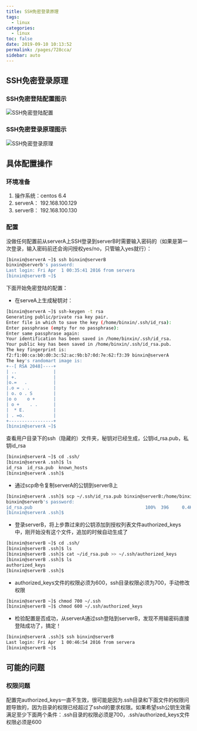 ```yaml
---
title: SSH免密登录原理
tags: 
  - linux
categories: 
  - linux
toc: false
date: 2019-09-10 10:13:52
permalink: /pages/728cca/
sidebar: auto
---
```



## SSH免密登录原理

### SSH免密登陆配置图示

![SSH免密登陆配置](http://img.zhoubg.cn/SSH%E5%85%8D%E5%AF%86%E7%99%BB%E5%BD%95%E9%85%8D%E7%BD%AE.jpg)
### SSH免密登录原理图示

![SSH免密登录原理](http://img.zhoubg.cn/SSH%E5%85%8D%E5%AF%86%E7%99%BB%E5%BD%95%E5%8E%9F%E7%90%86.jpg)


## 具体配置操作

### 环境准备
1. 操作系统：centos 6.4
2. serverA：  192.168.100.129
3. serverB：  192.168.100.130

### 配置

没做任何配置前从serverA上SSH登录到serverB时需要输入密码的（如果是第一次登录，输入密码前还会询问授权yes/no，只管输入yes就行）：

```bash
[binxin@serverA ~]$ ssh binxin@serverB
binxin@serverb's password: 
Last login: Fri Apr  1 00:35:41 2016 from servera
[binxin@serverB ~]$ 
```


下面开始免密登陆的配置：

* 在serveA上生成秘钥对：
 
```bash
[binxin@serverA ~]$ ssh-keygen -t rsa
Generating public/private rsa key pair.
Enter file in which to save the key (/home/binxin/.ssh/id_rsa): 
Enter passphrase (empty for no passphrase): 
Enter same passphrase again: 
Your identification has been saved in /home/binxin/.ssh/id_rsa.
Your public key has been saved in /home/binxin/.ssh/id_rsa.pub.
The key fingerprint is:
f2:f1:00:ca:b0:d0:3c:52:ac:9b:b7:0d:7e:62:f3:39 binxin@serverA
The key's randomart image is:
+--[ RSA 2048]----+
| ..              |
| +.              |
|o.=   .          |
|.o = . .         |
| o. o . S        |
|o o    o +       |
| o +    . .      |
|  * E.           |
| . =o.           |
+-----------------+
[binxin@serverA ~]$ 
```


查看用户目录下的ssh（隐藏的）文件夹，秘钥对已经生成，公钥id_rsa.pub，私钥id_rsa

```bash
[binxin@serverA ~]$ cd .ssh/
[binxin@serverA .ssh]$ ls
id_rsa  id_rsa.pub  known_hosts
[binxin@serverA .ssh]$ 
```


* 通过scp命令复制serverA的公钥到serverB上

```bash
[binxin@serverA .ssh]$ scp ~/.ssh/id_rsa.pub binxin@serverB:/home/binxin/id_rsa.pub
binxin@serverb's password: 
id_rsa.pub                                           100%  396     0.4KB/s   00:00    
[binxin@serverA .ssh]$
```


* 登录serverB，将上步靠过来的公钥添加到授权列表文件authorized_keys中，刚开始没有这个文件，追加的时候自动生成了

```bash
[binxin@serverB ~]$ cd .ssh/
[binxin@serverB .ssh]$ ls
[binxin@serverB .ssh]$ cat ~/id_rsa.pub >> ~/.ssh/authorized_keys
[binxin@serverB .ssh]$ ls
authorized_keys
[binxin@serverB .ssh]$
```


* authorized_keys文件的权限必须为600，ssh目录权限必须为700，手动修改权限

```bash
[binxin@serverB ~]$ chmod 700 ~/.ssh 
[binxin@serverB ~]$ chmod 600 ~/.ssh/authorized_keys 
```


* 检验配置是否成功，从serverA通过ssh登陆到serverB，发现不用输密码直接登陆成功了，搞定！

```bash
[binxin@serverA .ssh]$ ssh binxin@serverB
Last login: Fri Apr  1 00:46:54 2016 from servera
[binxin@serverB ~]$
```

## 可能的问题

### 权限问题

配置完authorized_keys一直不生效，很可能是因为.ssh目录和下面文件的权限问题导致的，因为目录的权限已经超过了sshd的要求权限。如果希望ssh公钥生效需满足至少下面两个条件：.ssh目录的权限必须是700，.ssh/authorized_keys文件权限必须是600